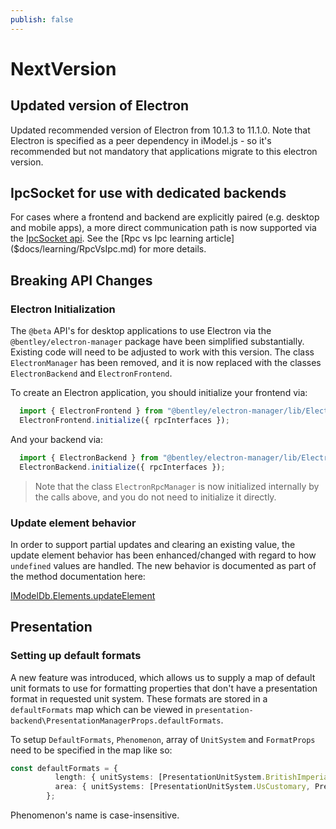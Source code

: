 ```yaml
---
publish: false
---
```

# NextVersion

## Updated version of Electron

Updated recommended version of Electron from 10.1.3 to 11.1.0. Note that Electron is specified as a peer dependency in iModel.js - so it's recommended but not mandatory that applications migrate to this electron version.

## IpcSocket for use with dedicated backends

For cases where a frontend and backend are explicitly paired (e.g. desktop and mobile apps), a more direct communication path is now supported via the [IpcSocket api]($docs/learning/IpcInterface.md). See the [Rpc vs Ipc learning article]($docs/learning/RpcVsIpc.md) for more details.

## Breaking API Changes

### Electron Initialization

The `@beta` API's for desktop applications to use Electron via the `@bentley/electron-manager` package have been simplified substantially. Existing code will need to be adjusted to work with this version. The class `ElectronManager` has been removed, and it is now replaced with the classes `ElectronBackend` and `ElectronFrontend`.

To create an Electron application, you should initialize your frontend via:

```ts
  import { ElectronFrontend } from "@bentley/electron-manager/lib/ElectronFrontend";
  ElectronFrontend.initialize({ rpcInterfaces });
```

And your backend via:

```ts
  import { ElectronBackend } from "@bentley/electron-manager/lib/ElectronBackend";
  ElectronBackend.initialize({ rpcInterfaces });
```

> Note that the class `ElectronRpcManager` is now initialized internally by the calls above, and you do not need to initialize it directly.

### Update element behavior

In order to support partial updates and clearing an existing value, the update element behavior has been enhanced/changed with regard to how `undefined` values are handled.
The new behavior is documented as part of the method documentation here:

[IModelDb.Elements.updateElement]($backend)

## Presentation

### Setting up default formats

A new feature was introduced, which allows us to supply a map of default unit formats to use for formatting properties that don't have a presentation format in requested unit system.
These formats are stored in a `defaultFormats` map which can be viewed in `presentation-backend\PresentationManagerProps.defaultFormats`.

To setup `DefaultFormats`, `Phenomenon`, array of `UnitSystem` and `FormatProps` need to be specified in the map like so:

```ts
const defaultFormats = {
          length: { unitSystems: [PresentationUnitSystem.BritishImperial], format: formatPropsLength },
          area: { unitSystems: [PresentationUnitSystem.UsCustomary, PresentationUnitSystem.UsSurvey], format: formatPropsAre },
        };
```

Phenomenon's name is case-insensitive.
